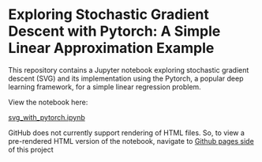 # Exploring Stochastic Gradient Descent with Pytorch: A Simple Linear Approximation Example

This repository contains a Jupyter notebook exploring stochastic gradient descent (SVG) and its implementation using the Pytorch, a popular deep learning framework, for a simple linear regression problem.

View the notebook here: 

[svg_with_pytorch.ipynb](svg_with_pytorch.ipynb)

GitHub does not currently support rendering of HTML files. So, to view a pre-rendered HTML version of the notebook, navigate to [Github pages side](https://mmakipaa.github.io/svg/) of this project
